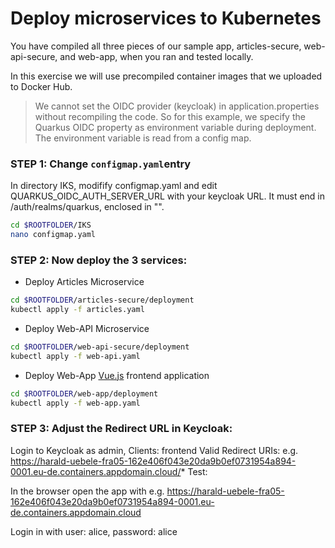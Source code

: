 # Deploy microservices to Kubernetes

You have compiled all three pieces of our sample app, articles-secure, web-api-secure, and web-app, when you ran and tested locally.

In this exercise we will use precompiled container images that we uploaded to Docker Hub.

> We cannot set the OIDC provider (keycloak) in application.properties without recompiling the code. So for this example, we specify the Quarkus OIDC property as environment variable during deployment. The environment variable is read from a config map. 

### STEP 1: Change `configmap.yaml`entry

In directory IKS, modifify configmap.yaml and edit QUARKUS_OIDC_AUTH_SERVER_URL with your keycloak URL. It must end in /auth/realms/quarkus, enclosed in "".

```sh
cd $ROOTFOLDER/IKS
nano configmap.yaml
```

### STEP 2: Now deploy the 3 services:

* Deploy Articles Microservice

```sh
cd $ROOTFOLDER/articles-secure/deployment
kubectl apply -f articles.yaml
```

* Deploy Web-API Microservice

```sh
cd $ROOTFOLDER/web-api-secure/deployment
kubectl apply -f web-api.yaml
```

* Deploy Web-App [Vue.js](https://vuejs.org/) frontend application

```sh
cd $ROOTFOLDER/web-app/deployment
kubectl apply -f web-app.yaml
```

### STEP 3: Adjust the Redirect URL in Keycloak:

Login to Keycloak as admin, Clients: frontend Valid Redirect URIs: e.g. https://harald-uebele-fra05-162e406f043e20da9b0ef0731954a894-0001.eu-de.containers.appdomain.cloud/*
Test:

In the browser open the app with e.g. https://harald-uebele-fra05-162e406f043e20da9b0ef0731954a894-0001.eu-de.containers.appdomain.cloud

Login in with user: alice, password: alice